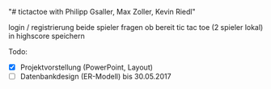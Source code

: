 "# tictactoe with Philipp Gsaller, Max Zoller, Kevin Riedl" 

login / registrierung
beide spieler fragen ob bereit
tic tac toe (2 spieler lokal)
in highscore speichern

Todo: 
- [X] Projektvorstellung (PowerPoint, Layout)
- [ ] Datenbankdesign (ER-Modell) bis 30.05.2017
